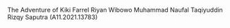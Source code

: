 The Adventure of Kiki
Farrel Riyan Wibowo
Muhammad Naufal Taqiyuddin
Rizqy Saputra (A11.2021.13783)
